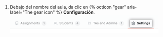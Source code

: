 1. Debajo del nombre del aula, da clic en {% octicon "gear" aria-label="The gear icon" %} **Configuración**. ![Pestaña de "Configuración" del aula](/assets/images/help/classroom/click-settings.png)
